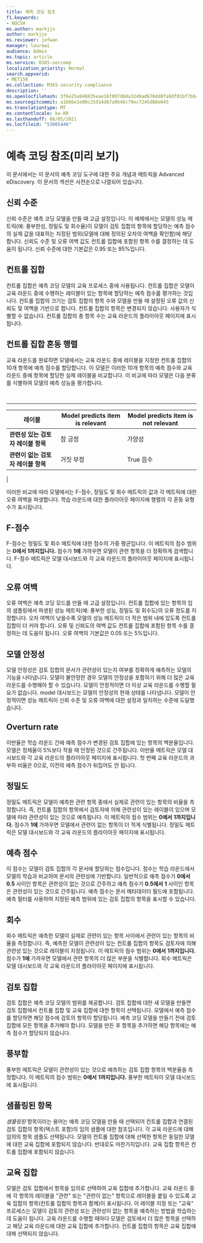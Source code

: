 ```yaml
---
title: 예측 코딩 참조
f1.keywords:
- NOCSH
ms.author: markjjo
author: markjjo
ms.reviewer: jefwan
manager: laurawi
audience: Admin
ms.topic: article
ms.service: O365-seccomp
localization_priority: Normal
search.appverid:
- MET150
ms.collection: M365-security-compliance
description: ''
ms.openlocfilehash: 3f6e25a940835eae16f897d60a3249ad670dd8fa9df01bf7bb4fd73937948025
ms.sourcegitcommit: a1b66e1e80c25d14d67a9b46c79ec7245d88e045
ms.translationtype: MT
ms.contentlocale: ko-KR
ms.lasthandoff: 08/05/2021
ms.locfileid: "53865446"
---
```

# <a name="predictive-coding-reference-preview"></a>예측 코딩 참조(미리 보기)

이 문서에서는 이 문서의 예측 코딩 도구에 대한 주요 개념과 메트릭을 Advanced eDiscovery. 이 문서의 섹션은 사전순으로 나열되어 있습니다.

## <a name="confidence-level"></a>신뢰 수준

신뢰 수준은 예측 코딩 모델을 만들 때 고급 설정입니다. 이 예제에서는 모델의 성능 메트릭(예: 풍부한성, 정밀도 및 회수율)이 모델이 검토 집합의 항목에 할당하는 예측 점수의 실제 값을 대표하는 지정된 범위(모델에 대해 정의된 오차의 여백을 확인함)에 해당합니다. 신뢰도 수준 및 오류 여백 값도 컨트롤 집합에 포함된 항목 수를 결정하는 데 도움이 됩니다. 신뢰 수준에 대한 기본값은 0.95 또는 95%입니다.

## <a name="control-set"></a>컨트롤 집합

컨트롤 집합은 예측 코딩 모델의 교육 프로세스 중에 사용됩니다. 컨트롤 집합은 모델이 교육 라운드 중에 수행하는 레이블이 있는 항목에 할당하는 예측 점수를 평가하는 것입니다. 컨트롤 집합의 크기는 검토 집합의 항목 수와 모델을 만들 때 설정된 오류 값의 신뢰도 및 여백을 기반으로 합니다. 컨트롤 집합의 항목은 변경되지 않습니다. 사용자가 식별할 수 없습니다. 컨트롤 집합의 총 항목 수는 교육 라운드의 플라이아웃 페이지에 표시됩니다.

## <a name="control-set-confusion-matrix"></a>컨트롤 집합 혼동 행렬

교육 라운드를 완료하면 모델에서는 교육 라운드 중에 레이블을 지정한 컨트롤 집합의 10개 항목에 예측 점수를 할당합니다. 이 모델은 이러한 10개 항목의 예측 점수와 교육 라운드 중에 항목에 할당한 실제 레이블을 비교합니다. 이 비교에 따라 모델은 다음 분류를 식별하여 모델의 예측 성능을 평가합니다.

<br>

****

|레이블|Model predicts item is relevant|Model predicts item is not relevant|
|---|---|---|
|**관련성 있는 검토자 레이블 항목**|참 긍정|가양성|
|**관련이 없는 검토자 레이블 항목**|거짓 부정|True 음수|
|

이러한 비교에 따라 모델에서는 F-점수, 정밀도 및 회수 메트릭의 값과 각 메트릭에 대한 오류 여백을 파생합니다. 학습 라운드에 대한 플라이아웃 페이지에 행렬의 각 혼동 유형 수가 표시됩니다.

## <a name="f-score"></a>F-점수

F-점수는 정밀도 및 회수 메트릭에 대한 점수의 가중 평균입니다.  이 메트릭의 점수 범위는 **0에서** **1까지입니다.** 점수가 **1에** 가까우면 모델이 관련 항목을 더 정확하게 검색합니다. F-점수 메트릭은 모델 대시보드와 각 교육 라운드의 플라이아웃 페이지에 표시됩니다.

## <a name="margin-of-error"></a>오류 여백

오류 여백은 예측 코딩 모드를 만들 때 고급 설정입니다. 컨트롤 집합에 있는 항목의 임의 샘플링에서 파생된 성능 메트릭(예: 풍부한 성능, 정밀도 및 회수도)의 오류 정도를 지정합니다. 오차 여백이 낮을수록 모델의 성능 메트릭이 더 작은 범위 내에 있도록 컨트롤 집합이 더 커야 합니다. 오류 및 신뢰도의 여백 값도 컨트롤 집합에 포함된 항목 수를 결정하는 데 도움이 됩니다. 오류 여백의 기본값은 0.05 또는 5%입니다.

## <a name="model-stability"></a>모델 안정성

모델 안정성은 검토 집합의 문서가 관련성이 있는지 여부를 정확하게 예측하는 모델의 기능을 나타냅니다. 모델이 불안정한 경우 모델의 안정성을 포함하기 위해 더 많은 교육 라운드를 수행해야 할 수 있습니다. 모델이 안정적이면 더 이상 교육 라운드를 수행할 필요가 없습니다. model 대시보드는 모델의 안정성의 현재 상태를 나타냅니다. 모델이 안정적이면 성능 메트릭이 신뢰 수준 및 오류 여백에 대한 설정과 일치하는 수준에 도달했습니다.

## <a name="overturn-rate"></a>Overturn rate

이반율은 학습 라운드 간에 예측 점수가 변경된 검토 집합에 있는 항목의 백분율입니다. 모델은 정체율이 5%보다 작을 때 안정된 것으로 간주됩니다. 이반율 메트릭은 모델 대시보드와 각 교육 라운드의 플라이아웃 페이지에 표시됩니다. 첫 번째 교육 라운드의 과부하 비율은 0으로, 이전의 예측 점수가 뒤집어도 안 됩니다.

## <a name="precision"></a>정밀도

정밀도 메트릭은 모델이 예측한 관련 항목 중에서 실제로 관련이 있는 항목의 비율을 측정합니다. 즉, 컨트롤 집합의 항목에서 검토자에 의해 관련성이 있는 레이블이 있으며 모델에 따라 관련성이 있는 것으로 예측됩니다. 이 메트릭의 점수 범위는 **0에서** **1까지입니다.** 점수가 **1에** 가까우면 모델에서 관련이 없는 항목이 더 적게 식별됩니다. 정밀도 메트릭은 모델 대시보드와 각 교육 라운드의 플라이아웃 페이지에 표시됩니다.

## <a name="prediction-score"></a>예측 점수

이 점수는 모델이 검토 집합의 각 문서에 할당하는 점수입니다. 점수는 학습 라운드에서 모델의 학습과 비교하여 문서의 관련성에 기반합니다. 일반적으로 예측 점수가 **0에서** **0.5** 사이인 항목은 관련성이 없는 것으로 간주하고 예측 점수가 **0.5에서** **1** 사이인 항목은 관련성이 있는 것으로 간주됩니다. 예측 점수는 문서 메타데이터 필드에 포함됩니다. 예측 필터를 사용하여 지정된 예측 범위에 있는 검토 집합의 항목을 표시할 수 있습니다.

## <a name="recall"></a>회수

회수 메트릭은 예측한 모델이 실제로 관련이 있는 항목 사이에서 관련이 있는 항목의 비율을 측정합니다. 즉, 예측한 모델이 관련성이 있는 컨트롤 집합의 항목도 검토자에 의해 관련성 있는 것으로 레이블이 지정됩니다. 이 메트릭의 점수 범위는 **0에서** **1까지입니다.** 점수가 **1에** 가까우면 모델에서 관련 항목의 더 많은 부분을 식별합니다. 회수 메트릭은 모델 대시보드와 각 교육 라운드의 플라이아웃 페이지에 표시됩니다.

## <a name="review-set"></a>검토 집합

검토 집합은 예측 코딩 모델의 범위를 제공합니다. 검토 집합에 대한 새 모델을 만들면 검토 집합에서 컨트롤 집합 및 교육 집합에 대한 항목이 선택됩니다. 모델에서 예측 점수를 할당하면 해당 점수에 검토의 항목이 할당됩니다. 예측 코딩 모델을 만들기 전에 검토 집합에 모든 항목을 추가해야 합니다. 모델을 만든 후 항목을 추가하면 해당 항목에는 예측 점수가 할당되지 않습니다.

## <a name="richness"></a>풍부함

풍부한 메트릭은 모델이 관련성이 있는 것으로 예측하는 검토 집합 항목의 백분율을 측정합니다. 이 메트릭의 점수 범위는 **0에서** **1까지입니다.** 풍부한 메트릭이 모델 대시보드에 표시됩니다.

## <a name="sampled-items"></a>샘플링된 항목

*샘플링된* 항목이라는 용어는 예측 코딩 모델을 만들 때 선택되어 컨트롤 집합과 연결된 검토 집합의 항목(텍스트 포함)의 임의 샘플에 대한 참조입니다. 각 교육 라운드에 대해 임의의 항목 샘플도 선택됩니다. 모델의 컨트롤 집합에 대해 선택한 항목은 동일한 모델에 대한 교육 집합에 포함되지 않습니다. 반대로도 마찬가지입니다. 교육 집합 항목은 컨트롤 집합에 포함되지 않습니다.

## <a name="training-set"></a>교육 집합

모델은 검토 집합에서 항목을 임의로 선택하여 교육 집합에 추가합니다. 교육 라운드 중에 각 항목의 레이블을 "관련" 또는 "관련이 없는" 항목으로 레이블을 붙일 수 있도록 교육 집합의 항목(컨트롤 집합의 항목과 함께)이 표시됩니다. 이 레이블 지정 또는 "교육" 프로세스는 모델이 검토의 관련성 또는 관련성이 없는 항목을 예측하는 방법을 학습하는 데 도움이 됩니다. 교육 라운드를 수행할 때마다 모델은 검토에서 더 많은 항목을 선택하고 해당 교육 라운드에 대한 교육 집합에 추가합니다. 컨트롤 집합의 항목은 교육 집합에 대해 선택되지 않습니다.
